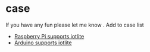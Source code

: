 # case

If you have any fun please let me know . Add to case list

- [Raspberry Pi supports iotlite](case/raspberry.md)
- [Arduino supports iotlite](case/arduino.md)


